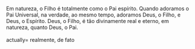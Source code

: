 ﻿Em natureza, o Filho é totalmente como o Pai espírito. Quando adoramos o Pai Universal, na verdade, ao mesmo tempo, adoramos Deus, o Filho, e Deus, o Espírito. Deus, o Filho, é tão divinamente real e eterno, em natureza, quanto Deus, o Pai.<BR><BR>actually= realmente, de fato<BR><BR>